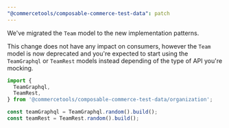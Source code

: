 ```yaml
---
"@commercetools/composable-commerce-test-data": patch
---
```


We've migrated the `Team` model to the new implementation patterns.

This change does not have any impact on consumers, however the `Team` model is now deprecated and you're expected to start using the `TeamGraphql` or `TeamRest` models instead depending of the type of API you're mocking.

```ts
import {
  TeamGraphql,
  TeamRest,
} from '@commercetools/composable-commerce-test-data/organization';

const teamGraphql = TeamGraphql.random().build();
const teamRest = TeamRest.random().build();
```
